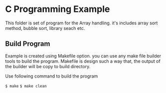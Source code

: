 # C Programming Example
This folder is set of program for the Array handling. it's includes array sort method, bubble sort, library seach etc.

## Build Program
Example is created using Makefile option. you can use any make file builder tools to build the program.
Makefile is design such a way that, the output of the builder will be copy to build directory. 

Use following command to build the program

`$ make`
`$ make clean`
	